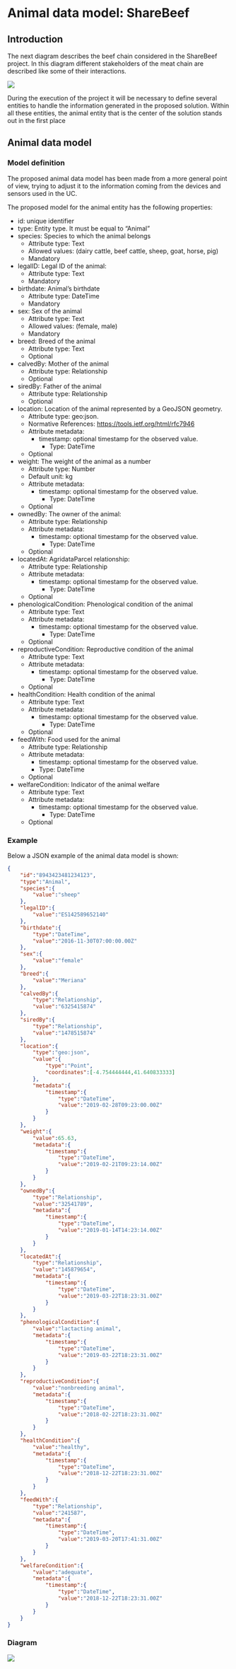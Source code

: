# Animal data model: ShareBeef

## Introduction

The next diagram describes the beef chain considered in the ShareBeef project. In this diagram different stakeholders of the meat chain are described like some of their interactions.

![](../resources/diagram1.jpg)

During the execution of the project it will be necessary to define several entities to handle the information generated in the proposed solution. Within all these entities, the animal entity that is the center of the solution stands out in the first place

## Animal data model

### Model definition
The proposed animal data model has been made from a more general point of view, trying to adjust it to the information coming from the devices and sensors used in the UC.

The proposed model for the animal entity has the following properties:

- id: unique identifier
- type: Entity type. It must be equal to “Animal”
- species: Species to which the animal belongs
    - Attribute type: Text
    - Allowed values: (dairy cattle, beef cattle, sheep, goat, horse, pig)
    - Mandatory
- legalID: Legal ID of the animal:
    - Attribute type: Text
    - Mandatory
- birthdate: Animal’s birthdate
    - Attribute type: DateTime
    - Mandatory
- sex: Sex of the animal
    - Attribute type: Text
    - Allowed values: (female, male)
    - Mandatory
- breed: Breed of the animal
    - Attribute type: Text
    - Optional
- calvedBy: Mother of the animal
    - Attribute type: Relationship
    - Optional
- siredBy: Father of the animal
    - Attribute type: Relationship
    - Optional
- location: Location of the animal represented by a GeoJSON geometry.
    - Attribute type: geo:json.
    - Normative References: https://tools.ietf.org/html/rfc7946
    - Attribute metadata:
        - timestamp: optional timestamp for the observed value.
            - Type: DateTime
    - Optional
- weight: The weight of the animal as a number
    - Attribute type: Number
    - Default unit: kg
    - Attribute metadata:
        - timestamp: optional timestamp for the observed value.
            - Type: DateTime
    - Optional
- ownedBy: The owner of the animal:
    - Attribute type: Relationship
    - Attribute metadata:
        - timestamp: optional timestamp for the observed value.
            - Type: DateTime
    - Optional
- locatedAt: AgridataParcel relationship:
    - Attribute type: Relationship
    - Attribute metadata:
        - timestamp: optional timestamp for the observed value.
            - Type: DateTime
    - Optional
- phenologicalCondition: Phenological condition of the animal
    - Attribute type: Text
    - Attribute metadata:
        - timestamp: optional timestamp for the observed value.
            - Type: DateTime
    - Optional
- reproductiveCondition: Reproductive condition of the animal
    - Attribute type: Text
    - Attribute metadata:
        - timestamp: optional timestamp for the observed value.
            - Type: DateTime
    - Optional
 - healthCondition: Health condition of the animal
    - Attribute type: Text
    - Attribute metadata:
        - timestamp: optional timestamp for the observed value.
            - Type: DateTime
    - Optional
- feedWith: Food used for the animal
    - Attribute type: Relationship
    - Attribute metadata:
        - timestamp: optional timestamp for the observed value.
        - Type: DateTime
    - Optional
- welfareCondition: Indicator of the animal welfare
    - Attribute type: Text
    - Attribute metadata:
        - timestamp: optional timestamp for the observed value.
            - Type: DateTime
    - Optional

### Example
Below a JSON example of the animal data model is shown:
```json
{
    "id":"8943423481234123",
    "type":"Animal",
    "species":{
        "value":"sheep"
    },
    "legalID":{
        "value":"ES142589652140"
    },
    "birthdate":{
        "type":"DateTime",
        "value":"2016-11-30T07:00:00.00Z"
    },
    "sex":{
        "value":"female"
    },
    "breed":{
        "value":"Meriana"
    },
    "calvedBy":{
        "type":"Relationship",
        "value":"6325415874"
    },
    "siredBy":{
        "type":"Relationship",
        "value":"1478515874"
    },
    "location":{
        "type":"geo:json",
        "value":{
            "type":"Point",
            "coordinates":[-4.754444444,41.640833333]
        },
        "metadata":{
            "timestamp":{
                "type":"DateTime",
                "value":"2019-02-28T09:23:00.00Z"
            }
        }
    },
    "weight":{
        "value":65.63,
        "metadata":{
            "timestamp":{
                "type":"DateTime",
                "value":"2019-02-21T09:23:14.00Z"
            }
        }
    },
    "ownedBy":{
        "type":"Relationship",
        "value":"32541789",
        "metadata":{
            "timestamp":{
                "type":"DateTime",
                "value":"2019-01-14T14:23:14.00Z"
            }
        }
    },
    "locatedAt":{
        "type":"Relationship",
        "value":"145879654",
        "metadata":{
            "timestamp":{
                "type":"DateTime",
                "value":"2019-03-22T18:23:31.00Z"
            }
        }
    },
    "phenologicalCondition":{
        "value":"lactacting animal",
        "metadata":{
            "timestamp":{
                "type":"DateTime",
                "value":"2019-03-22T18:23:31.00Z"
            }
        }
    },
    "reproductiveCondition":{
        "value":"nonbreeding animal",
        "metadata":{
            "timestamp":{
                "type":"DateTime",
                "value":"2018-02-22T18:23:31.00Z"
            }
        }
    },
    "healthCondition":{
        "value":"healthy",
        "metadata":{
            "timestamp":{
                "type":"DateTime",
                "value":"2018-12-22T18:23:31.00Z"
            }
        }
    },
    "feedWith":{
        "type":"Relationship",
        "value":"241587",
        "metadata":{
            "timestamp":{
                "type":"DateTime",
                "value":"2019-03-20T17:41:31.00Z"
            }
        }
    },
    "welfareCondition":{
        "value":"adequate",
        "metadata":{
            "timestamp":{
                "type":"DateTime",
                "value":"2018-12-22T18:23:31.00Z"
            }
        }
    }
}
```

### Diagram

![](../resources/diagram2.jpg)
